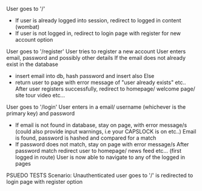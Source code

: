 User goes to '/'
  - If user is already logged into session, redirect to logged in content (wombat)
  - If user is not logged in, redirect to login page with register for new account option

User goes to '/register'
User tries to register a new account
User enters email, password and possibly other details
If the email does not already exist in the database
  - insert email into db, hash password and insert also
Else
  - return user to page with error message of "user already exists" etc..
After user registers successfully, redirect to homepage/ welcome page/ site tour video etc...

User goes to '/login'
User enters in a email/ username (whichever is the primary key) and password
  - If email is not found in database, stay on page, with error message/s (could also provide input warnings, i.e your CAPSLOCK is on etc..)
Email is found, password is hashed and compared for a match
  - If password does not match, stay on page with error message/s
After password match redirect user to homepage/ news feed etc... (first logged in route)
User is now able to navigate to any of the logged in pages


PSUEDO TESTS
Scenario: Unauthenticated user goes to '/' is redirected to login page with register option
